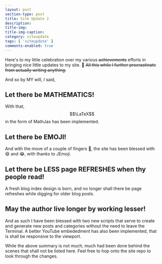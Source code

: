 ```yaml
---
layout: post
section-type: post
title: Site Update 2
description: 
title-img: 
title-img-caption: 
category: siteupdate
tags: [ 'siteupdate' ]
comments-enabled: true
---
```


Here's to my little celebration over my various <strike>achievements</strike> efforts in bringing nice little updates to my site. :tada:  <strike>All this while I further procrastinate from actually writing anything.</strike>

And so by MY will, I said,

## Let there be MATHEMATICS!

With that, $$\LaTeX$$ in the form of MathJax has been implemented.

## Let there be EMOJI!

And with the move of a couple of fingers :open_hands:, the site has been blessed with :smile: and :joy:, with thanks to JEmoji.

## Let there be LESS page REFRESHES when thy people read!

A fresh blog index design is born, and no longer shall there be page refreshes while digging for older blog posts.

## May the author live longer by working lesser!

And as such I have been blessed with two new scripts that serve to create and generate new posts and categories without the need to leave the Terminal. A better YouTube embededment has also been implemented, that is shall be responsive to the viewport.

While the above summary is not much, much had been done behind the scenes that shall not be listed here. Feel free to hop onto the site repo to look through the changes.

